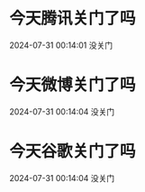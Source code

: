 # 今天腾讯关门了吗

2024-07-31 00:14:01 没关门

# 今天微博关门了吗

2024-07-31 00:14:04 没关门

# 今天谷歌关门了吗

2024-07-31 00:14:04 没关门

